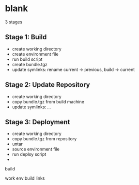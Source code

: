 # blank

3 stages

Stage 1: Build
--------------

  * create working directory
  * create environment file
  * run build script
  * create bundle.tgz
  * update symlinks: rename current -> previous, build -> current

Stage 2: Update Repository
--------------------------

  * create working directory
  * copy bundle.tgz from build machine
  * update symlinks: ...

Stage 3: Deployment
-------------------

  * create working directory
  * copy bundle.tgz from repository
  * untar
  * source environment file
  * run deploy script
  * 

build


work env build links
